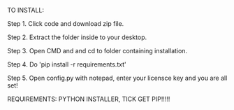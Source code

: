 TO INSTALL:

Step 1. 
  Click code and download zip file.
  
Step 2.
  Extract the folder inside to your desktop.
  
Step 3. 
  Open CMD and and cd to folder containing installation.
  
Step 4. 
  Do 'pip install -r requirements.txt'
  
Step 5. 
  Open config.py with notepad, enter your licensce key and you are all set!
  
  REQUIREMENTS: PYTHON INSTALLER, TICK GET PIP!!!!!
